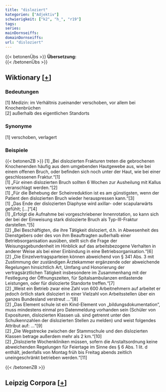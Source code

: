 ```yaml
---
title: "disloziert"
kategorien: ["Adjektiv"]
schwierigkeit: ["k2", "h_", "r19"]
tags:
series:
mainDornseiffs:
domainDornseiffs:
url: "disloziert"
---
```


{{< betonenÜbs >}}
**Übersetzung:**  
{{< /betonenÜbs >}}

## Wiktionary [[+](https://de.wiktionary.org/wiki/disloziert)]

### Bedeutungen
[1] Medizin: im Verhältnis zueinander verschoben, vor allem bei Knochenbrüchen  
[2] außerhalb des eigentlichen Standorts  

### Synonyme
[1] verschoben, verlagert  

### Beispiele
{{< betonenZB >}}
[1] „Bei dislozierten Frakturen treten die gebrochenen Knochenenden häufig aus dem umgebenden Hautgewebe aus, wie bei einem offenen Bruch, oder befinden sich noch unter der Haut, wie bei einer geschlossenen Fraktur.“[1]  
[1] „Für einen dislozierten Bruch sollten 6 Wochen zur Ausheilung mit Kallus veranschlagt werden.“[2]  
[1] „Für die Behebung der Scheinreduktion ist es am günstigsten, wenn der Patient den dislozierten Bruch wieder herauspressen kann.“[3]  
[1] „Das Ende der dislozierten Diaphyse wird axillar- oder scapularwärts gefühlt; […]“[4]  
[1] „Erfolgt die Aufnahme bei vorgeschriebener Innenrotation, so kann sich der bei der Einweisung stark dislozierte Bruch als Typ-III-Fraktur darstellen.“[5]  
[2] „Bei Beschäftigten, die ihre Tätigkeit disloziert, d.h. in Abwesenheit des Dienstgebers oder des von ihm Beauftragten außerhalb einer Betriebsorganisation ausüben, stellt sich die Frage der Weisungsgebundenheit im Hinblick auf das arbeitsbezogene Verhalten in anderer Weise als bei einer Einbindung in eine Betriebsorganisation.“[6]  
[2] „Die Einzelvertragsparteien können abweichend von § 341 Abs. 3 mit Zustimmung der zuständigen Ärztekammer ergänzende oder abweichende Regelungen hinsichtlich Art, Umfang und Honorierung der vertragsärztlichen Tätigkeit insbesondere im Zusammenhang mit der Festlegung der Öffnungszeiten, für Spitalsambulanzen entlastende Leistungen, oder für dislozierte Standorte treffen.“[7]  
[2] „Weist ein Betrieb zwar eine Zahl von 600 Arbeitnehmern auf arbeitet er jedoch örtlich stark disloziert in einer Vielzahl von Arbeitsstellen über ein ganzes Bundesland verstreut …“[8]  
[2] „Das Element schule ist ein Kind-Element von „bildungsdokumentation“, muss mindestens einmal pro Datenmeldung vorhanden sein (Schüler von Exposituren, dislozierten Klassen uä. sind getrennt unter den Schulkennzahlen der dislozierten Stellen zu melden) und weist folgendes Attribut auf: …“[9]  
[2] „Die Wegstrecke zwischen der Stammschule und den dislozierten Klassen betrage außerdem mehr als 2 km.“[10]  
[2] „Dislozierte Wochenkliniken müssen, sofern die Anstaltsordnung keine abweichenden Regelungen für Feiertage im Sinne des § 6 Abs. 1 lit. d enthält, jedenfalls von Montag früh bis Freitag abends zeitlich uneingeschränkt betrieben werden.“[11]  

{{< /betonenZB >}}

## Leipzig Corpora [[+](https://corpora.uni-leipzig.de/en/res?word=disloziert&corpusId=deu_newscrawl-public_2018)]

